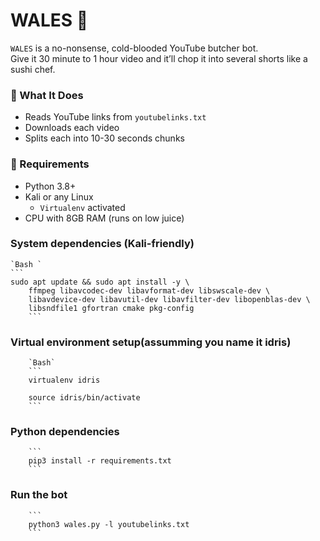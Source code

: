 # WALES 🐳


`WALES` is a no-nonsense, cold-blooded YouTube butcher bot.  
Give it 30 minute to 1 hour video and it’ll chop it into several shorts like a sushi chef.


### 🤖 What It Does
- Reads YouTube links from `youtubelinks.txt`
- Downloads each video
- Splits each into 10-30 seconds chunks


### 🧠 Requirements
- Python 3.8+
- Kali or any Linux
    - `Virtualenv` activated
- CPU with 8GB RAM (runs on low juice)


### System dependencies (Kali-friendly)
    `Bash `
    ```
    sudo apt update && sudo apt install -y \
        ffmpeg libavcodec-dev libavformat-dev libswscale-dev \
        libavdevice-dev libavutil-dev libavfilter-dev libopenblas-dev \
        libsndfile1 gfortran cmake pkg-config
        ```


### Virtual environment setup(assumming you name it idris)
        `Bash`
        ```
        virtualenv idris

        source idris/bin/activate
        ```

### Python dependencies
        ```
        pip3 install -r requirements.txt
        ```

### Run the bot
        ```
        python3 wales.py -l youtubelinks.txt
        ```
